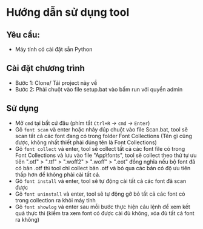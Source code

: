 # Hướng dẫn sử dụng tool

## Yêu cầu:

- Máy tính có cài đặt sẵn Python

## Cài đặt chương trình

- Bước 1: Clone/ Tải project này về
- Bước 2: Phải chuột vào file setup.bat vào bấm run với quyền admin

## Sử dụng

- Mở `cmd` tại bất cứ đâu (phím tắt `Ctrl+R` -> `cmd` -> `Enter`)
- Gõ `font scan` và enter hoặc nháy đúp chuột vào file Scan.bat, tool sẽ scan tất cả các font đang có trong folder Font Collections (Tên gì cũng được, không nhất thiết phải đúng tên là Font Collections)
- Gõ `font collect` và enter, tool sẽ collect tất cả các font file có trong Font Collections và lưu vào file "App\fonts", tool sẽ collect theo thứ tự ưu tiên ".otf" > ".ttf" > ".woff2" > ".woff" > ".eot" đồng nghĩa nếu bộ font đã có bản .otf thì tool chỉ collect bản .otf và bỏ qua các bản có độ ưu tiên thấp hơn để không phải cài tất cả.
- Gõ `font install` và enter, tool sẽ tự động cài tất cả các font đã scan được
- Gõ `font uninstall` và enter, tool sẽ tự động gỡ bỏ tất cả các font có trong collection ra khỏi máy tính
- Gõ `font showlog` và enter sau mỗi bước thực hiện câu lệnh để xem kết quả thực thi (kiểm tra xem font có được cài đủ không, xóa đủ tất cả font ra không)
